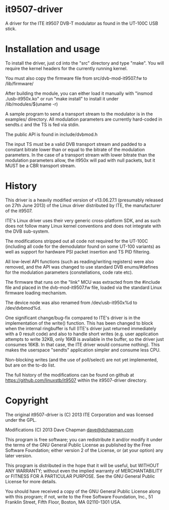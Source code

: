 it9507-driver
=============

A driver for the ITE it9507 DVB-T modulator as found in the UT-100C USB
stick.


Installation and usage
======================

To install the driver, just cd into the "src" directory and type
"make".  You will require the kernel headers for the currently running
kernel.

You must also copy the firmware file from src/dvb-mod-it9507.fw to
/lib/firmware/

After building the module, you can either load it manually with
"insmod ./usb-it950x.ko" or run "make install" to install it under
/lib/modules/$(uname -r)

A sample program to send a transport stream to the modulator is in the
examples/ directory.  All modulation parameters are currently
hard-coded in sendts.c and the TS is fed via stdin.

The public API is found in include/dvbmod.h

The input TS must be a valid DVB transport stream and padded to a
constant bitrate lower than or equal to the bitrate of the modulation
parameters.  In the case of a transport stream with lower bitrate than
the modulation parameters allow, the it950x will pad with null
packets, but it MUST be a CBR transport stream.


History
=======

This driver is a heavily modified version of v13.06.27.1 (presumably
released on 27th June 2013) of the Linux driver distributed by ITE,
the manufacturer of the it9507.

ITE's Linux driver uses their very generic cross-platform SDK, and as
such does not follow many Linux kernel conventions and does not
integrate with the DVB sub-system.

The modifications stripped out all code not required for the UT-100C
(including all code for the demodulator found on some UT-100 variants)
as well as support for hardware PSI packet insertion and TS PID
filtering.

All low-level API functions (such as reading/writing registers) were
also removed, and the API was changed to use standard DVB
enums/#defines for the modulation parameters (constellations, code
rate etc).

The firmware that runs on the "link" MCU was extracted from the #include 
file and placed in the dvb-mod-it9507.fw file, loaded via the standard 
Linux firmware loading mechanism.

The device node was also renamed from /dev/usb-it950x%d to
/dev/dvbmod%d.

One significant change/bug-fix compared to ITE's driver is in the
implementation of the write() function.  This has been changed to
block when the internal ringbuffer is full (ITE's driver just returned
immediately with a 0 result code) and also to handle short writes
(e.g. user application attempts to write 32KB, only 16KB is available
in the buffer, so the driver just consumes 16KB.  In that case, the
ITE driver would consume nothing).  This makes the userspace "sendts"
application simpler and consume less CPU.

Non-blocking writes (and the use of poll/select) are not yet
implemented, but are on the to-do list.

The full history of the modifications can be found on github at
https://github.com/linuxstb/it9507 within the it9507-driver directory.


Copyright
=========

The original it9507-driver is (C) 2013 ITE Corporation and was
licensed under the GPL.

Modifications (C) 2013 Dave Chapman <dave@dchapman.com>

This program is free software; you can redistribute it and/or modify
it under the terms of the GNU General Public License as published by
the Free Software Foundation; either version 2 of the License, or
(at your option) any later version.

This program is distributed in the hope that it will be useful,
but WITHOUT ANY WARRANTY; without even the implied warranty of
MERCHANTABILITY or FITNESS FOR A PARTICULAR PURPOSE.  See the
GNU General Public License for more details.

You should have received a copy of the GNU General Public License along
with this program; if not, write to the Free Software Foundation, Inc.,
51 Franklin Street, Fifth Floor, Boston, MA 02110-1301 USA.

